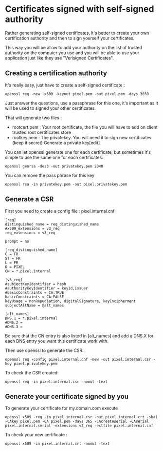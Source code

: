 # Certificates signed with self-signed authority

Rather generating self-signed certificates, it's better to create your own certification authority and then to sign yourself your certificates.

This way you will be allow to add your authority on the list of trusted authority on the computer you use and you will be able to use your application just like they use "Verisigned Certificates".

## Creating a certification authority

It's really easy, just have to create a self-signed certificate :

```openssl req -new -x509 -keyout pixel.pem -out pixel.pem -days 3650```

Just answer the questions, use a passphrase for this one, it's important as it will be used to signed your other certificates.

That will generate two files :

* rootcert.pem : Your root certificate, the file you will have to add on client trusted root certificates store
* rootkey.pem : The privatekey. You will need it to sign new certificates (keep it secret)
Generate a private key[edit]

You can let openssl generate one for each certificate, but sometimes it's simple to use the same one for each certificates.

```openssl genrsa -des3 -out privatekey.pem 2048```

You can remove the pass phrase for this key

```openssl rsa -in privatekey.pem -out pixel.privatekey.pem```

## Generate a CSR

First you need to create a config file : pixel.internal.cnf

 ```
 [req]
 distinguished_name = req_distinguished_name
 #x509_extensions = v3_req
 req_extensions = v3_req
 
 prompt = no
 
 [req_distinguished_name]
 C = FR
 ST = FR
 L = FR
 O = PIXEL
 CN = *.pixel.internal
 
 [v3_req]
 #subjectKeyIdentifier = hash
 #authorityKeyIdentifier = keyid,issuer
 #basicConstraints = CA:TRUE
 basicConstraints = CA:FALSE
 keyUsage = nonRepudiation, digitalSignature, keyEncipherment
 subjectAltName = @alt_names
 
 [alt_names]
 DNS.1 = *.pixel.internal
 #DNS.2 =
 #DNS.3 = 
 ```

Be sure that the CN entry is also listed in [alt_names] and add a DNS.X for each DNS entry you want this certificate work with.

Then use openssl to generate the CSR:

```openssl req -config pixel.internal.cnf -new -out pixel.internal.csr -key pixel.privatekey.pem```

To check the CSR created:

```openssl req -in pixel.internal.csr -noout -text```

## Generate your certificate signed by you

To generate your certificate for my.domain.com execute

```openssl x509 -req -in pixel.internal.csr -out pixel.internal.crt -sha1 -CAkey pixel.pem -CA pixel.pem -days 365 -CAcreateserial -CAserial pixel.internal.serial -extensions v3_req -extfile pixel.internal.cnf```

To check your new certificate :

```openssl x509 -in pixel.internal.crt -noout -text```

 